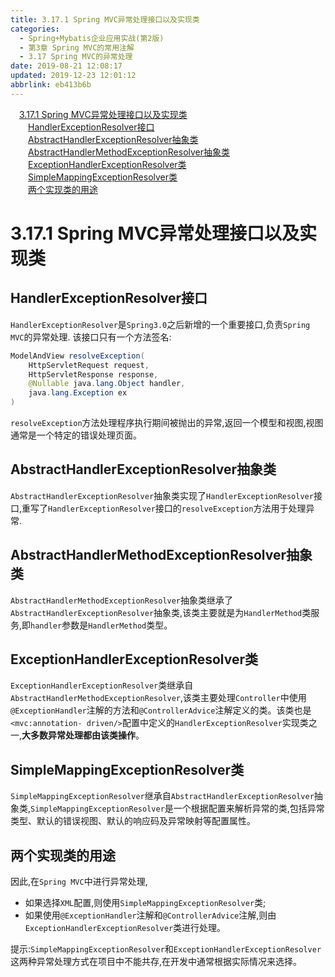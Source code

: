 ```yaml
---
title: 3.17.1 Spring MVC异常处理接口以及实现类
categories: 
  - Spring+Mybatis企业应用实战(第2版)
  - 第3章 Spring MVC的常用注解
  - 3.17 Spring MVC的异常处理
date: 2019-08-21 12:08:17
updated: 2019-12-23 12:01:12
abbrlink: eb413b6b
---
```

<div id='my_toc'><a href="/JavaReadingNotes/eb413b6b/#3-17-1-Spring-MVC异常处理接口以及实现类" class="header_1">3.17.1 Spring MVC异常处理接口以及实现类</a>&nbsp;<br><a href="/JavaReadingNotes/eb413b6b/#HandlerExceptionResolver接口" class="header_2">HandlerExceptionResolver接口</a>&nbsp;<br><a href="/JavaReadingNotes/eb413b6b/#AbstractHandlerExceptionResolver抽象类" class="header_2">AbstractHandlerExceptionResolver抽象类</a>&nbsp;<br><a href="/JavaReadingNotes/eb413b6b/#AbstractHandlerMethodExceptionResolver抽象类" class="header_2">AbstractHandlerMethodExceptionResolver抽象类</a>&nbsp;<br><a href="/JavaReadingNotes/eb413b6b/#ExceptionHandlerExceptionResolver类" class="header_2">ExceptionHandlerExceptionResolver类</a>&nbsp;<br><a href="/JavaReadingNotes/eb413b6b/#SimpleMappingExceptionResolver类" class="header_2">SimpleMappingExceptionResolver类</a>&nbsp;<br><a href="/JavaReadingNotes/eb413b6b/#两个实现类的用途" class="header_2">两个实现类的用途</a>&nbsp;<br></div>
<style>.header_1{margin-left: 1em;}.header_2{margin-left: 2em;}.header_3{margin-left: 3em;}.header_4{margin-left: 4em;}.header_5{margin-left: 5em;}.header_6{margin-left: 6em;}</style>
<!--more-->
<script>if (navigator.platform.search('arm')==-1){document.getElementById('my_toc').style.display = 'none';}var e,p = document.getElementsByTagName('p');while (p.length>0) {e = p[0];e.parentElement.removeChild(e);}</script>

<!--end-->
<!--SSTStart-->
# 3.17.1 Spring MVC异常处理接口以及实现类 #
## HandlerExceptionResolver接口 ##
`HandlerExceptionResolver`是`Spring3.0`之后新增的一个重要接口,负责`Spring MVC`的异常处理.
该接口只有一个方法签名:
```java
ModelAndView resolveException(
    HttpServletRequest request,
    HttpServletResponse response,
    @Nullable java.lang.Object handler,
    java.lang.Exception ex
)
```
`resolveException`方法处理程序执行期间被抛出的异常,返回一个模型和视图,视图通常是一个特定的错误处理页面。
## AbstractHandlerExceptionResolver抽象类 ##
`AbstractHandlerExceptionResolver`抽象类实现了`HandlerExceptionResolver`接口,重写了`HandlerExceptionResolver`接口的`resolveException`方法用于处理异常.
## AbstractHandlerMethodExceptionResolver抽象类 ##
`AbstractHandlerMethodExceptionResolver`抽象类继承了`AbstractHandlerExceptionResolver`抽象类,该类主要就是为`HandlerMethod`类服务,即`handler`参数是`HandlerMethod`类型。
## ExceptionHandlerExceptionResolver类 ##
`ExceptionHandlerExceptionResolver`类继承自`AbstractHandlerMethodExceptionResolver`,该类主要处理`Controller`中使用`@ExceptionHandler`注解的方法和`@ControllerAdvice`注解定义的类。该类也是`<mvc:annotation- driven/>`配置中定义的`HandlerExceptionResolver`实现类之一,**大多数异常处理都由该类操作**。
## SimpleMappingExceptionResolver类 ##
`SimpleMappingExceptionResolver`继承自`AbstractHandlerExceptionResolver`抽象类,`SimpleMappingExceptionResolver`是一个根据配置来解析异常的类,包括异常类型、默认的错误视图、默认的响应码及异常映射等配置属性。

## 两个实现类的用途 ##
因此,在`Spring MVC`中进行异常处理,
- 如果选择`XML`配置,则使用`SimpleMappingExceptionResolver`类;
- 如果使用`@ExceptionHandler`注解和`@ControllerAdvice`注解,则由`ExceptionHandlerExceptionResolver`类进行处理。

提示:`SimpleMappingExceptionResolver`和`ExceptionHandlerExceptionResolver`这两种异常处理方式在项目中不能共存,在开发中通常根据实际情况来选择。
<!--SSTStop-->

